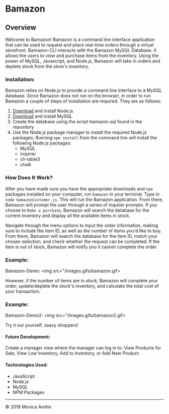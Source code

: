 # Bamazon

## Overview 
Welcome to Bamazon! Bamazon is a command line interface application that can be used to request and place real-time orders through a virtual storefront. Bamazon-CLI interacts with the Bamazon MySQL Database. It allows the users to view and purchase items from the inventory. Using the power of MySQL, Javascript, and Node.js, Bamazon will take in orders and deplete stock from the store's inventory.

### Installation:
Bamazon relies on Node.js to provide a command line interface to a MySQL database. Since Bamazon does not run on the browser, in order to run Bamazon a couple of steps of installation are required. They are as follows:

1. [Download](https://nodejs.org/en/download/) and install Node.js
2. [Download](https://dev.mysql.com/downloads/mysql/) and install MySQL
3. Create the database using the script bamazon.sql found in the repository 
4. Use the Node.js package manager to install the required Node.js packages. Running `npm install` from the command line will install the following Node.js packages:
    * MySQL
    * inquirer
    * cli-table3
    * chalk

### How Does It Work?
After you have made sure you have the appropriate downloads and `npm` packages installed on your computer, run  `bamazon` in your terminal. Type in `node bamazonCustomer.js`. This will run the Bamazon application. From there, Bamazon will prompt the user through a series of inquirer prompts. If you choose to `Make a purchase`, Bamazon will search the database for the current inventory and display all the available items in stock. 

Navigate through the menu options to input the order information, making sure to include the item ID, as well as the number of items you'd like to buy. From there, Bamazon will search the database for the item ID, match your chosen selection, and check whether the request can be completed. If the item is out of stock, Bamazon will notify you it cannot complete the order. 

### Example:

Bamazon-Demo:
<img src="/images.gifs/bamazon.gif>

However, if the number of items are in stock, Bamazon will complete your order, update/deplete the stock's inventory, and calculate the total cost of your transaction. 

### Example:

Bamazon-Demo2:
<img src="/images.gifs/bamazon2.gif>

Try it out yourself, saavy shoppers!

#### Future Development: 
Create a manager view where the manager can log in to: View Products for Sale, View Low Inventory, Add to Inventory, or Add New Product.

#### Technologies Used:
* JavaScript
* Node.js
* MySQL
* NPM Packages
---
© 2019 Monica Amitin 